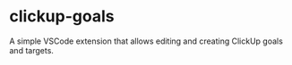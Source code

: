 # clickup-goals

A simple VSCode extension that allows editing and creating ClickUp goals and targets.
